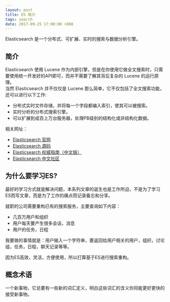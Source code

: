 ```yaml
---
layout: post
title: ES 简介
tags: search
date: 2017-09-25 17:00:00 +800
---
```


Elasticsearch 是一个分布式、可扩展、实时的搜索与数据分析引擎。

## 简介

Elasticsearch 使用 Lucene 作为内部引擎，但是在你使用它做全文搜索时，只需要使用统一开发好的API即可，而并不需要了解其背后复杂的 Lucene 的运行原理。  
当然 Elasticsearch 并不仅仅是 Lucene 那么简单，它不仅包括了全文搜索功能，还可以进行以下工作:

- 分布式实时文件存储，并将每一个字段都编入索引，使其可以被搜索。
- 实时分析的分布式搜索引擎。
- 可以扩展到成百上万台服务器，处理PB级别的结构化或非结构化数据。

相关网址：

- [Elasticsearch 官网](https://www.elastic.co)
- [Elasticsearch 源码](https://github.com/elastic/elasticsearch)
- [Elasticsearch 权威指南（中文版）](https://www.elastic.co/guide/cn/elasticsearch/guide/current/index.html)
- [Elasticsearch 中文社区](https://elasticsearch.cn/)

## 为什么要学习ES?

最好的学习方式就是解决问题，本系列文章的诞生也是工作所迫，不是为了学习ES而写文章，而是为了工作的痛点而记录备忘和分享。

就职的公司需要重构已有的搜索服务，主要查询如下内容：

- 几百万用户和组织
- 用户每天要产生很多会话，消息
- 用户的任务，日程

我要做的事情就是：用户输入一个字符串，要返回给用户相关的用户，组织，讨论组，任务，日程，聊天记录等等。

因为ES高效，灵活，方便使用，所以打算基于ES进行搜索重构。

## 概念术语

一个新事物，它总要有一些新的词汇定义，明白这些词汇的含义你将能更好更快的接受新事物。




